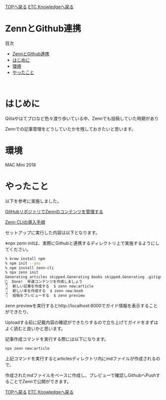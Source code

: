 [TOPへ戻る](https://actmotech.xyz/)
[ETC Knowledgeへ戻る](/ETC/top.md)

# ZennとGithub連携

目次
- [ZennとGithub連携](#zennとgithub連携)
- [はじめに](#はじめに)
- [環境](#環境)
- [やったこと](#やったこと)

<br>

# はじめに

Qiitaやはてブロなど色々渡り歩いている中、Zennでも投稿していた時期があり

Zennでの記事管理をどうしていたかを残しておきたいと思います。

# 環境

MAC Mini 2018

# やったこと

以下を参考に実施しました。

[GitHubリポジトリでZennのコンテンツを管理する](https://zenn.dev/zenn/articles/connect-to-github)

[Zenn CLIの導入手順](https://zenn.dev/zenn/articles/install-zenn-cli)

セットアップに実行した内容は以下となります。 

※npx zenn initは、実際にGithubと連携するディレクトリ上で実施するようにしてください。

```bash
% brew install npm
% npm init --yes
% npm install zenn-cli
% npx zenn init
Generating articles skipped.Generating books skipped.Generating .gitignore skipped.Generating README.md skipped.  
🎉  Done!  早速コンテンツを作成しましょう  
👇  新しい記事を作成する  $ zenn new:article  
👇  新しい本を作成する  $ zenn new:book  
👇  投稿をプレビューする  $ zenn preview
```

zenn previewを実行するとhttp://localhost:8000でガイド情報を表示することができたり、 

Uploadする前に記載内容の確認ができたりするので立ち上げてガイドをまずはよく読むと良いかと思います。

記事作成コマンドを実行する際には以下になります。

```bash
npx zenn new:article
```

上記コマンドを実行するとarticlesディレクトリ内にmdファイルが作成されるので、 

作成されたmdファイルをベースに作成し、プレビューで確認しGithubへPushすることでZennで公開ができます。

[TOPへ戻る](https://actmotech.xyz/)
[ETC Knowledgeへ戻る](/ETC/top.md)